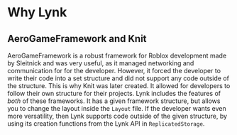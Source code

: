 # Why Lynk
## AeroGameFramework and Knit
AeroGameFramework is a robust framework for Roblox development made by Sleitnick and was very useful, as it managed networking and communication for for the developer. However, it forced the developer to write their code into a set structure and did not support any code outside of the structure. This is why Knit was later created. It allowed for developers to follow their own structure for their projects. Lynk includes the features of *both* of these frameworks. It has a given framework structure, but allows you to change the layout inside the `Layout` file. If the developer wants even more versatility, then Lynk supports code outside of the given structure, by using its creation functions from the Lynk API in `ReplicatedStorage`.